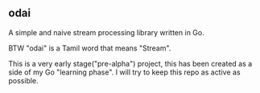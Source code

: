 ## odai

A simple and naive stream processing library written in Go. 

BTW "odai" is a Tamil word that means "Stream". 

This is a very early stage("pre-alpha") project, this has been created as a side 
of my Go "learning phase". I will try to keep this repo as active as possible.
